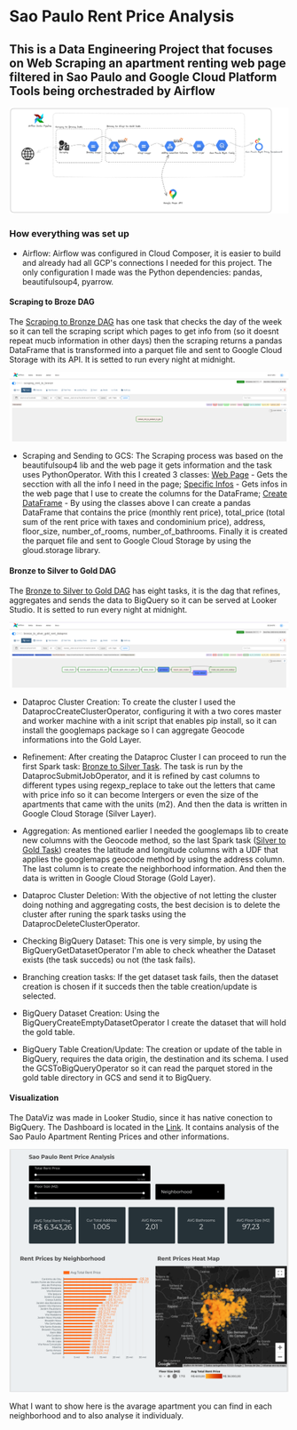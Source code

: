 # Sao Paulo Rent Price Analysis

## This is a Data Engineering Project that focuses on Web Scraping an apartment renting web page filtered in Sao Paulo and Google Cloud Platform Tools being orchestraded by Airflow

![Data Pipeline](<images/Data Pipipeline.png>)

### How everything was set up

* Airflow:
    Airflow was configured in Cloud Composer, it is easier to build and already had all GCP's connections I needed for this project.
    The only configuration I made was the Python dependencies: pandas, beautifulsoup4, pyarrow.

#### Scraping to Broze DAG

The [Scraping to Bronze DAG](dags/scraping_rent_to_bronze.py) has one task that checks the day of the week so it can tell the scraping script which pages to get info from (so it doesnt repeat mucb information in other days) then the scraping returns a pandas DataFrame that is transformed into a parquet file and sent to Google Cloud Storage with its API. It is setted to run every night at midnight.

![Scraping to Bronze DAG](images/Scraping_DAG.png)

* Scraping and Sending to GCS:
    The Scraping process was based on the beautifulsoup4 lib and the web page it gets information and the task uses PythonOperator. With this I created 3 classes: [Web Page](dags/custom_modules/rent_extractor/beatifulsoup_abstract/b4s_abstractor_soup.py) - Gets the secction with all the info I need in the page; [Specific Infos](dags/custom_modules/rent_extractor/beatifulsoup_abstract/b4s_abstractor.py) - Gets infos in the web page that I use to create the columns for the DataFrame; [Create DataFrame](dags/custom_modules/rent_extractor/apartment_extractor.py) - By using the classes above I can create a pandas DataFrame that contains the price (monthly rent price), total_price (total sum of the rent price with taxes and condominium price), address, floor_size, number_of_rooms, number_of_bathrooms. Finally it is created the parquet file and sent to Google Cloud Storage by using the gloud.storage library.

#### Bronze to Silver to Gold DAG

The [Bronze to Silver to Gold DAG](dags/scraping_rent_to_bronze.py) has eight tasks, it is the dag that refines, aggregates and sends the data to BigQuery so it can be served at Looker Studio. It is setted to run every night at midnight.

![Bronze to Silver to Gold DAG](images/Refining_and_Aggregating_DAG.png)

* Dataproc Cluster Creation:
    To create the cluster I used the DataprocCreateClusterOperator, configuring it with a two cores master and worker machine with a init script that enables pip install, so it can install the googlemaps package so I can aggregate Geocode informations into the Gold Layer.

* Refinement:
    After creating the Dataproc Cluster I can proceed to run the first Spark task: [Bronze to Silver Task](dags/custom_modules/spark_scripts/spark_rent_extraction_bronze_to_silver.py). The task is run by the DataprocSubmitJobOperator, and it is refined by cast columns to different types using regexp_replace to take out the letters that came with price info so it can become Intergers or even the size of the apartments that came with the units (m2). And then the data is written in Google Cloud Storage (Silver Layer).

* Aggregation:
    As mentioned earlier I needed the googlemaps lib to create new columns with the Geocode method, so the last Spark task ([Silver to Gold Task](dags/custom_modules/spark_scripts/spark_rent_extraction_silver_to_gold.py)) creates the latitude and longitude columns with a UDF that applies the googlemaps geocode method by using the address column. The last column is to create the neighborhood information. And then the data is written in Google Cloud Storage (Gold Layer).

* Dataproc Cluster Deletion:
    With the objective of not letting the cluster doing nothing and aggregating costs, the best decision is to delete the cluster after runing the spark tasks using the DataprocDeleteClusterOperator.

* Checking BigQuery Dataset:
    This one is very simple, by using the BigQueryGetDatasetOperator I'm able to check wheather the Dataset exists (the task succeds) ou not (the task fails).

* Branching creation tasks:
    If the get dataset task fails, then the dataset creation is chosen if it succeds then the table creation/update is selected.

* BigQuery Dataset Creation:
    Using the BigQueryCreateEmptyDatasetOperator I create the dataset that will hold the gold table.

* BigQuery Table Creation/Update:
    The creation or update of the table in BigQuery, requires the data origin, the destination and its schema. I used the GCSToBigQueryOperator so it can read the parquet stored in the gold table directory in GCS and send it to BigQuery.

#### Visualization

The DataViz was made in Looker Studio, since it has native conection to BigQuery. The Dashboard is located in the [Link](https://lookerstudio.google.com/reporting/c7248abc-b7e2-4711-bc2b-1782715f312d/page/9OveD). It contains analysis of the Sao Paulo Apartment Renting Prices and other informations.

![DataViz](images/DataViz.png)

What I want to show here is the avarage apartment you can find in each neighborhood and to also analyse it individualy.
